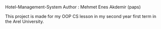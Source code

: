Hotel-Management-System
Author : Mehmet Enes Akdemir (paps) 

This project is made for my OOP CS lesson in my second year first term in the Arel University.

